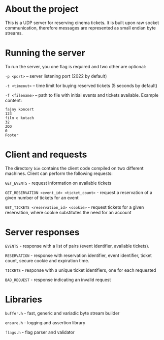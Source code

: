 # About the project
This is a UDP server for reserving cinema tickets. It is built upon raw socket communication, therefore messages are represented as small endian byte streams. 

# Running the server

To run the server, you one flag is required and two other are optional:

`-p <port>` – server listening port (2022 by default)

`-t <timeout>` – time limit for buying reserved tickets (5 seconds by default)

`-f <filename>` – path to file with initial events and tickets available. Example content:

```
fajny koncert
123
film o kotach
32
ZOO
0
Footer
```

# Client and requests

The directory `bin` contains the client code compiled on two different machines. Client can perform the following requests:

`GET_EVENTS` - request information on available tickets

`GET_RESERVATION <event_id> <ticket_count>` - request a reservation of a given number of tickets for an event

`GET_TICKETS <reservation_id> <cookie>` - request tickets for a given reservation, where cookie substitutes the need for an account

# Server responses

`EVENTS` - response with a list of pairs (event identifier, available tickets).

`RESERVATION` - response with reservation identifier, event identifier, ticket count, secure cookie and expiration time.

`TICKETS` - response with a unique ticket identifiers, one for each requested

`BAD_REQUEST` - response indicating an invalid request

# Libraries

`buffer.h` - fast, generic and variadic byte stream builder

`ensure.h` - logging and assertion library

`flags.h` - flag parser and validator
